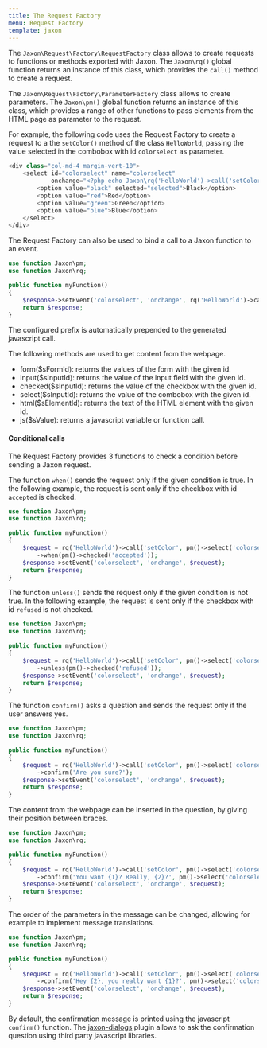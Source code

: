 ```yaml
---
title: The Request Factory
menu: Request Factory
template: jaxon
---
```


The `Jaxon\Request\Factory\RequestFactory` class allows to create requests to functions or methods exported with Jaxon.
The `Jaxon\rq()` global function returns an instance of this class, which provides the `call()` method to create a request.

The `Jaxon\Request\Factory\ParameterFactory` class allows to create parameters.
The `Jaxon\pm()` global function returns an instance of this class, which provides a range of other functions to pass elements from the HTML page as parameter to the request.

For example, the following code uses the Request Factory to create a request to a the `setColor()` method of the class `HelloWorld`, passing the value selected in the combobox with id `colorselect` as parameter.

```php
<div class="col-md-4 margin-vert-10">
    <select id="colorselect" name="colorselect"
            onchange="<?php echo Jaxon\rq('HelloWorld')->call('setColor', Jaxon\pm()->select('colorselect')) ?>">
        <option value="black" selected="selected">Black</option>
        <option value="red">Red</option>
        <option value="green">Green</option>
        <option value="blue">Blue</option>
    </select>
</div>
```

The Request Factory can also be used to bind a call to a Jaxon function to an event.

```php
use function Jaxon\pm;
use function Jaxon\rq;

public function myFunction()
{
    $response->setEvent('colorselect', 'onchange', rq('HelloWorld')->call('setColor', pm()->select('colorselect')));
    return $response;
}
```

The configured prefix is automatically prepended to the generated javascript call.

The following methods are used to get content from the webpage.

- form($sFormId): returns the values of the form with the given id.
- input($sInputId): returns the value of the input field with the given id.
- checked($sInputId): returns the value of the checkbox with the given id.
- select($sInputId): returns the value of the combobox with the given id.
- html($sElementId): returns the text of the HTML element with the given id.
- js($sValue): returns a javascript variable or function call.

#### Conditional calls

The Request Factory provides 3 functions to check a condition before sending a Jaxon request.

The function `when()` sends the request only if the given condition is true.
In the following example, the request is sent only if the checkbox with id `accepted` is checked.

```php
use function Jaxon\pm;
use function Jaxon\rq;

public function myFunction()
{
    $request = rq('HelloWorld')->call('setColor', pm()->select('colorselect'))
        ->when(pm()->checked('accepted'));
    $response->setEvent('colorselect', 'onchange', $request);
    return $response;
}
```

The function `unless()` sends the request only if the given condition is not true.
In the following example, the request is sent only if the checkbox with id `refused` is not checked.

```php
use function Jaxon\pm;
use function Jaxon\rq;

public function myFunction()
{
    $request = rq('HelloWorld')->call('setColor', pm()->select('colorselect'))
        ->unless(pm()->checked('refused'));
    $response->setEvent('colorselect', 'onchange', $request);
    return $response;
}
```

The function `confirm()` asks a question and sends the request only if the user answers yes.

```php
use function Jaxon\pm;
use function Jaxon\rq;

public function myFunction()
{
    $request = rq('HelloWorld')->call('setColor', pm()->select('colorselect'))
        ->confirm('Are you sure?');
    $response->setEvent('colorselect', 'onchange', $request);
    return $response;
}
```

The content from the webpage can be inserted in the question, by giving their position between braces.

```php
use function Jaxon\pm;
use function Jaxon\rq;

public function myFunction()
{
    $request = rq('HelloWorld')->call('setColor', pm()->select('colorselect'))
        ->confirm('You want {1}? Really, {2}?', pm()->select('colorselect'), pm()->html('username'));
    $response->setEvent('colorselect', 'onchange', $request);
    return $response;
}
```

The order of the parameters in the message can be changed, allowing for example to implement message translations.

```php
use function Jaxon\pm;
use function Jaxon\rq;

public function myFunction()
{
    $request = rq('HelloWorld')->call('setColor', pm()->select('colorselect'))
        ->confirm('Hey {2}, you really want {1}?', pm()->select('colorselect'), pm()->html('username'));
    $response->setEvent('colorselect', 'onchange', $request);
    return $response;
}
```

By default, the confirmation message is printed using the javascript `confirm()` function.
The [jaxon-dialogs](https://github.com/jaxon-php/jaxon-dialogs) plugin allows to ask the confirmation question using third party javascript libraries.
